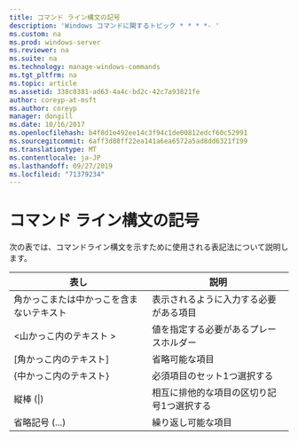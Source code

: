 ```yaml
---
title: コマンド ライン構文の記号
description: 'Windows コマンドに関するトピック * * * *- '
ms.custom: na
ms.prod: windows-server
ms.reviewer: na
ms.suite: na
ms.technology: manage-windows-commands
ms.tgt_pltfrm: na
ms.topic: article
ms.assetid: 338c0381-ad63-4a4c-bd2c-42c7a93821fe
author: coreyp-at-msft
ms.author: coreyp
manager: dongill
ms.date: 10/16/2017
ms.openlocfilehash: b4f8d1e492ee14c3f94c1de00812edcf60c52991
ms.sourcegitcommit: 6aff3d88ff22ea141a6ea6572a5ad8dd6321f199
ms.translationtype: MT
ms.contentlocale: ja-JP
ms.lasthandoff: 09/27/2019
ms.locfileid: "71379234"
---
```

# <a name="command-line-syntax-key"></a>コマンド ライン構文の記号



次の表では、コマンドライン構文を示すために使用される表記法について説明します。

|表し|説明|
|--------|-----------|
|角かっこまたは中かっこを含まないテキスト|表示されるように入力する必要がある項目|
|\<山かっこ内のテキスト >|値を指定する必要があるプレースホルダー|
|[角かっこ内のテキスト]|省略可能な項目|
|{中かっこ内のテキスト}|必須項目のセット1つ選択する|
|縦棒 (\|)|相互に排他的な項目の区切り記号1つ選択する|
|省略記号 (...)|繰り返し可能な項目|
